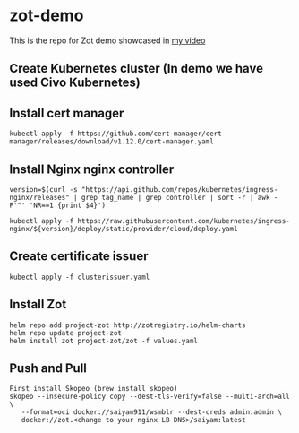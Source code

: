 # zot-demo
This is the repo for Zot demo showcased in [my video](https://youtu.be/zOjOF00aQSY)
## Create Kubernetes cluster (In demo we have used Civo Kubernetes)

## Install cert manager 
`kubectl apply -f https://github.com/cert-manager/cert-manager/releases/download/v1.12.0/cert-manager.yaml`

## Install Nginx nginx controller 
```
version=$(curl -s "https://api.github.com/repos/kubernetes/ingress-nginx/releases" | grep tag_name | grep controller | sort -r | awk -F'"' 'NR==1 {print $4}')

kubectl apply -f https://raw.githubusercontent.com/kubernetes/ingress-nginx/${version}/deploy/static/provider/cloud/deploy.yaml
```
## Create certificate issuer
```
kubectl apply -f clusterissuer.yaml
```

## Install Zot 

```
helm repo add project-zot http://zotregistry.io/helm-charts
helm repo update project-zot
helm install zot project-zot/zot -f values.yaml
```

## Push and Pull 

```
First install Skopeo (brew install skopeo)
skopeo --insecure-policy copy --dest-tls-verify=false --multi-arch=all \
   --format=oci docker://saiyam911/wsmblr --dest-creds admin:admin \
   docker://zot.<change to your nginx LB DNS>/saiyam:latest
```
